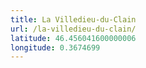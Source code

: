 ```yaml
---
title: La Villedieu-du-Clain
url: /la-villedieu-du-clain/
latitude: 46.456041600000006
longitude: 0.3674699
---
```

